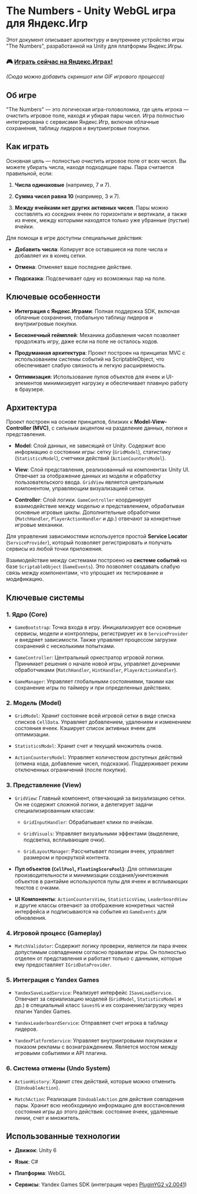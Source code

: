 # The Numbers - Unity WebGL игра для Яндекс.Игр

Этот документ описывает архитектуру и внутреннее устройство игры "The Numbers", разработанной на Unity для платформы Яндекс.Игры.


### 🎮 [**Играть сейчас на Яндекс.Играх!**](https://yandex.ru/games/app/451308?lang=ru "null")

_(Сюда можно добавить скриншот или GIF игрового процесса)_


## Об игре

"The Numbers" — это логическая игра-головоломка, где цель игрока — очистить игровое поле, находя и убирая пары чисел. Игра полностью интегрирована с сервисами Яндекс.Игр, включая облачные сохранения, таблицу лидеров и внутриигровые покупки.


## Как играть

Основная цель — полностью очистить игровое поле от всех чисел. Вы можете убирать числа, находя подходящие пары. Пара считается правильной, если:

1. **Числа одинаковые** (например, 7 и 7).

2. **Сумма чисел равна 10** (например, 3 и 7).

3. **Между ячейками нет других активных чисел**. Пары можно составлять из соседних ячеек по горизонтали и вертикали, а также из ячеек, между которыми находятся только уже убранные (пустые) ячейки.

Для помощи в игре доступны специальные действия:

- **Добавить числа**: Копирует все оставшиеся на поле числа и добавляет их в конец сетки.

- **Отмена**: Отменяет ваше последнее действие.

- **Подсказка**: Подсвечивает одну из возможных пар на поле.


## Ключевые особенности

- **Интеграция с Яндекс.Играми**: Полная поддержка SDK, включая облачные сохранения, глобальную таблицу лидеров и внутриигровые покупки.

- **Бесконечный геймплей**: Механика добавления чисел позволяет продолжать игру, даже если на поле не осталось ходов.

- **Продуманная архитектура**: Проект построен на принципах MVC с использованием системы событий на ScriptableObject, что обеспечивает слабую связность и легкую расширяемость.

- **Оптимизация**: Использование пулов объектов для ячеек и UI-элементов минимизирует нагрузку и обеспечивает плавную работу в браузере.


## Архитектура

Проект построен на основе принципов, близких к **Model-View-Controller (MVC)**, с сильным акцентом на разделение данных, логики и представления.

- **Model**: Слой данных, не зависящий от Unity. Содержит всю информацию о состоянии игры: сетку (`GridModel`), статистику (`StatisticsModel`), счетчики действий (`ActionCountersModel`).

- **View**: Слой представления, реализованный на компонентах Unity UI. Отвечает за отображение данных из модели и обработку пользовательского ввода. `GridView` является центральным компонентом, управляющим визуализацией сетки.

- **Controller**: Слой логики. `GameController` координирует взаимодействие между моделью и представлением, обрабатывая основные игровые циклы. Дополнительные обработчики (`MatchHandler`, `PlayerActionHandler` и др.) отвечают за конкретные игровые механики.

Для управления зависимостями используется простой **Service Locator** (`ServiceProvider`), который позволяет регистрировать и получать сервисы из любой точки приложения.

Взаимодействие между системами построено на **системе событий** на базе `ScriptableObject` (`GameEvents`). Это позволяет создавать слабую связь между компонентами, что упрощает их тестирование и модификацию.


## Ключевые системы

### 1. Ядро (Core)

- `GameBootstrap`: Точка входа в игру. Инициализирует все основные сервисы, модели и контроллеры, регистрирует их в `ServiceProvider` и внедряет зависимости. Также управляет процессом загрузки сохранений с несколькими попытками.

- `GameController`: Центральный оркестратор игровой логики. Принимает решения о начале новой игры, управляет дочерними обработчиками (`MatchHandler`, `HintHandler`, `PlayerActionHandler`).

- `GameManager`: Управляет глобальными состояниями, такими как сохранение игры по таймеру и при определенных действиях.


### 2. Модель (Model)

- `GridModel`: Хранит состояние всей игровой сетки в виде списка списков `CellData`. Управляет добавлением, удалением и изменением состояния ячеек. Кэширует список активных ячеек для оптимизации.

- `StatisticsModel`: Хранит счет и текущий множитель очков.

- `ActionCountersModel`: Управляет количеством доступных действий (отмена хода, добавление чисел, подсказки). Поддерживает режим отключенных ограничений (после покупки).


### 3. Представление (View)

- `GridView`: Главный компонент, отвечающий за визуализацию сетки. Он не содержит сложной логики, а делегирует задачи специализированным классам:

  - `GridInputHandler`: Обрабатывает клики по ячейкам.

  - `GridVisuals`: Управляет визуальными эффектами (выделение, подсветка, всплывающие очки).

  - `GridLayoutManager`: Рассчитывает позиции ячеек, управляет размером и прокруткой контента.

- **Пул объектов (`CellPool`, `FloatingScorePool`)**: Для оптимизации производительности и минимизации создания/уничтожения объектов в рантайме используются пулы для ячеек и всплывающих текстов с очками.

- **UI Компоненты**: `ActionCountersView`, `StatisticsView`, `LeaderboardView` и другие классы отвечают за отображение конкретных частей интерфейса и подписываются на события из `GameEvents` для обновления.


### 4. Игровой процесс (Gameplay)

- `MatchValidator`: Содержит логику проверки, является ли пара ячеек допустимым совпадением согласно правилам игры. Он полностью отделен от представления и работает только с данными, которые ему предоставляет `IGridDataProvider`.


### 5. Интеграция с Yandex Games

- `YandexSaveLoadService`: Реализует интерфейс `ISaveLoadService`. Отвечает за сериализацию моделей (`GridModel`, `StatisticsModel` и др.) в специальный класс `SavesYG` и их сохранение/загрузку через плагин Yandex Games.

- `YandexLeaderboardService`: Отправляет счет игрока в таблицу лидеров.

- `YandexPlatformService`: Управляет внутриигровыми покупками и показом рекламы с вознаграждением. Является мостом между игровыми событиями и API плагина.


### 6. Система отмены (Undo System)

- `ActionHistory`: Хранит стек действий, которые можно отменить (`IUndoableAction`).

- `MatchAction`: Реализация `IUndoableAction` для действия совпадения пары. Хранит всю необходимую информацию для восстановления состояния игры до этого действия: состояние ячеек, удаленные линии, счет и множитель.


## Использованные технологии

- **Движок**: Unity 6

- **Язык**: C#

- **Платформа**: WebGL

- **Сервисы**: Yandex Games SDK (интеграция через [PluginYG2 v2.0041](https://max-games.ru/doc/ "null"))